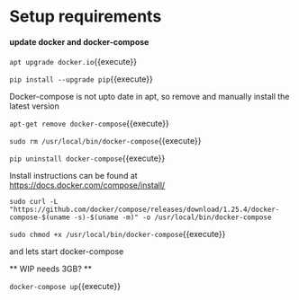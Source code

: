 # Setup requirements

#### update docker and docker-compose

`apt upgrade docker.io`{{execute}}

`pip install --upgrade pip`{{execute}}

Docker-compose is not upto date in apt, so remove and manually install the latest version

`apt-get remove docker-compose`{{execute}}

`sudo rm /usr/local/bin/docker-compose`{{execute}}

`pip uninstall docker-compose`{{execute}}

Install instructions can be found at https://docs.docker.com/compose/install/

`sudo curl -L "https://github.com/docker/compose/releases/download/1.25.4/docker-compose-$(uname -s)-$(uname -m)" -o /usr/local/bin/docker-compose`

`sudo chmod +x /usr/local/bin/docker-compose`{{execute}}

and lets start docker-compose

** WIP needs 3GB? **

`docker-compose up`{{execute}}